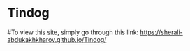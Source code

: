 # Tindog

#To view this site, simply go through this link: https://sherali-abdukakhkharov.github.io/Tindog/
